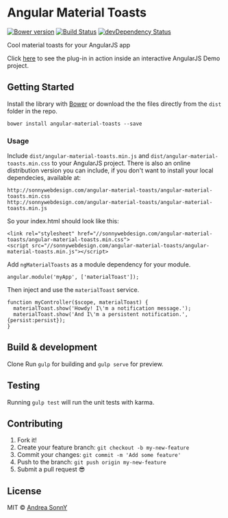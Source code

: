 # Angular Material Toasts

[![Bower version](https://badge.fury.io/bo/angular-material-toasts.svg)](https://badge.fury.io/bo/angular-material-toasts)
[![Build Status](https://travis-ci.org/andreasonny83/angular-material-toasts.svg?branch=master)](https://travis-ci.org/andreasonny83/angular-material-toasts)
[![devDependency Status](https://david-dm.org/andreasonny83/angular-material-toasts/dev-status.svg)](https://david-dm.org/andreasonny83/angular-material-toasts#info=devDependencies)

Cool material toasts for your AngularJS app

Click [here](https://jsbin.com/momuke/edit?html,output) to see the plug-in in action inside an interactive AngularJS Demo project.

## Getting Started

Install the library with [Bower](http://bower.io/) or download the the files directly from the `dist` folder in the repo.

    bower install angular-material-toasts --save

### Usage

Include `dist/angular-material-toasts.min.js` and `dist/angular-material-toasts.min.css` to your AngularJS project.
There is also an online distribution version you can include, if you don't want to install your local dependecies, available at:

    http://sonnywebdesign.com/angular-material-toasts/angular-material-toasts.min.css
    http://sonnywebdesign.com/angular-material-toasts/angular-material-toasts.min.js

So your index.html should look like this:

    <link rel="stylesheet" href="//sonnywebdesign.com/angular-material-toasts/angular-material-toasts.min.css">
    <script src="//sonnywebdesign.com/angular-material-toasts/angular-material-toasts.min.js"></script>

Add `ngMaterialToasts` as a module dependency for your module.

    angular.module('myApp', ['materialToast']);

Then inject and use the `materialToast` service.

    function myController($scope, materialToast) {
      materialToast.show('Howdy! I\'m a notification message.');
      materialToast.show('And I\'m a persistent notification.', {persist:persist});
    }

## Build & development

Clone
Run `gulp` for building and `gulp serve` for preview.

## Testing

Running `gulp test` will run the unit tests with karma.

## Contributing

1. Fork it!
2. Create your feature branch: `git checkout -b my-new-feature`
3. Commit your changes: `git commit -m 'Add some feature'`
4. Push to the branch: `git push origin my-new-feature`
5. Submit a pull request :sunglasses:

## License

MIT © [Andrea SonnY](http://andreasonny.mit-license.org/)
